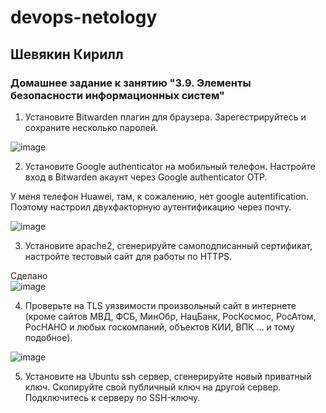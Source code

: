 # devops-netology  
## Шевякин Кирилл  

### Домашнее задание к занятию "3.9. Элементы безопасности информационных систем"

1) Установите Bitwarden плагин для браузера. Зарегестрируйтесь и сохраните несколько паролей.

![image](https://user-images.githubusercontent.com/93198418/155091793-2de00e57-42ee-4a80-b21b-e5f293dc4850.png)

2) Установите Google authenticator на мобильный телефон. Настройте вход в Bitwarden акаунт через Google authenticator OTP.

У меня телефон Huawei, там, к сожалению, нет google autentification. Поэтому настроил двухфакторную аутентификацию через почту.

![image](https://user-images.githubusercontent.com/93198418/155515899-2a5f714f-87b9-493d-b510-f46accbbb43c.png)

3) Установите apache2, сгенерируйте самоподписанный сертификат, настройте тестовый сайт для работы по HTTPS.

Сделано  
![image](https://user-images.githubusercontent.com/93198418/155521036-4fa739ec-49d6-4099-ad0d-0d06b2657cf3.png)  

4) Проверьте на TLS уязвимости произвольный сайт в интернете (кроме сайтов МВД, ФСБ, МинОбр, НацБанк, РосКосмос, РосАтом, РосНАНО и любых госкомпаний, объектов КИИ, ВПК ... и тому подобное).

![image](https://user-images.githubusercontent.com/93198418/155521913-a85c5538-bad2-4e62-ac08-7fe381403428.png)

5) Установите на Ubuntu ssh сервер, сгенерируйте новый приватный ключ. Скопируйте свой публичный ключ на другой сервер. Подключитесь к серверу по SSH-ключу.


